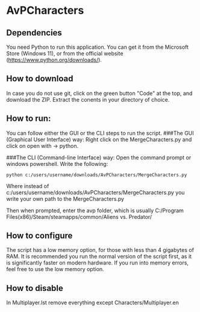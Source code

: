 # AvPCharacters
## Dependencies
You need Python to run this application. You can get it from the Microsoft Store (Windows 11), or from the official website (https://www.python.org/downloads/).

## How to download
In case you do not use git, click on the green button \"Code\" at the top, and download the ZIP. Extract the conents in your directory of choice.

## How to run:
You can follow either the GUI or the CLI steps to run the script.
###The GUI (Graphical User Interface) way:
Right click on the MergeCharacters.py and click on open with -> python.

###The CLI (Command-line Interface) way:
Open the command prompt or windows powershell. Write the following:
```
python c:/users/username/downloads/AvPCharacters/MergeCharacters.py
```
Where instead of c:/users/username/downloads/AvPCharacters/MergeCharacters.py you write your own path to the MergeCharacters.py

Then when prompted, enter the avp folder, which is usually C:/Program Files(x86)/Steam/steamapps/common/Aliens vs. Predator/

## How to configure
The script has a low memory option, for those with less than 4 gigabytes of RAM. It is recommended you run the normal version of the script first, as it is significantly faster on modern hardware. If you run into memory errors, feel free to use the low memory option.

## How to disable
In Multiplayer.lst remove everything except Characters/Multiplayer.en

